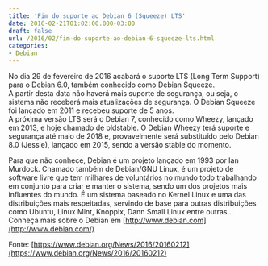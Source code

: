 ```yaml
---
title: 'Fim do suporte ao Debian 6 (Squeeze) LTS'
date: 2016-02-21T01:02:00.000-03:00
draft: false
url: /2016/02/fim-do-suporte-ao-debian-6-squeeze-lts.html
categories: 
- Debian
---
```


No dia 29 de fevereiro de 2016 acabará o suporte LTS (Long Term Support) para o Debian 6.0, também conhecido como Debian Squeeze.  
A partir desta data não haverá mais suporte de segurança, ou seja, o sistema não receberá mais atualizações de segurança. O Debian Squeeze foi lançado em 2011 e recebeu suporte de 5 anos.  
A próxima versão LTS será o Debian 7, conhecido como Wheezy, lançado em 2013, e hoje chamado de oldstable. O Debian Wheezy terá suporte e segurança até maio de 2018 e, provavelmente será substituído pelo Debian 8.0 (Jessie), lançado em 2015, sendo a versão stable do momento.

  

Para que não conhece, Debian é um projeto lançado em 1993 por Ian Murdock. Chamado também de Debian/GNU Linux, é um projeto de software livre que tem milhares de voluntários no mundo todo trabalhando em conjunto para criar e manter o sistema, sendo um dos projetos mais influentes do mundo. É um sistema baseado no Kernel Linux e uma das distribuições mais respeitadas, servindo de base para outras distribuições como Ubuntu, Linux Mint, Knoppix, Dann Small Linux entre outras...  
Conheça mais sobre o Debian em [http://www.debian.com](http://www.debian.com/)  
  
Fonte: [https://www.debian.org/News/2016/20160212](https://www.debian.org/News/2016/20160212)
